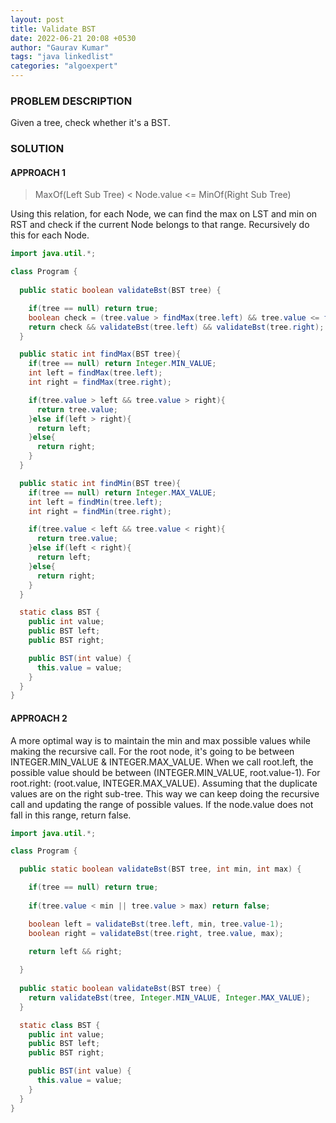 ```yaml
---
layout: post
title: Validate BST
date: 2022-06-21 20:08 +0530
author: "Gaurav Kumar"
tags: "java linkedlist"
categories: "algoexpert"
---
```


### PROBLEM DESCRIPTION

Given a tree, check whether it's a BST.

### SOLUTION

#### APPROACH 1

> MaxOf(Left Sub Tree) < Node.value <= MinOf(Right Sub Tree)

Using this relation, for each Node, we can find the max on LST and min on RST and check if the current Node belongs to that range. Recursively do this for each Node.

```java
import java.util.*;

class Program {
  
  public static boolean validateBst(BST tree) {

    if(tree == null) return true;
    boolean check = (tree.value > findMax(tree.left) && tree.value <= findMin(tree.right));
    return check && validateBst(tree.left) && validateBst(tree.right);
  }

  public static int findMax(BST tree){
    if(tree == null) return Integer.MIN_VALUE;
    int left = findMax(tree.left);
    int right = findMax(tree.right);

    if(tree.value > left && tree.value > right){
      return tree.value;
    }else if(left > right){
      return left;
    }else{
      return right;
    }
  }

  public static int findMin(BST tree){
    if(tree == null) return Integer.MAX_VALUE;
    int left = findMin(tree.left);
    int right = findMin(tree.right);

    if(tree.value < left && tree.value < right){
      return tree.value;
    }else if(left < right){
      return left;
    }else{
      return right;
    }
  }

  static class BST {
    public int value;
    public BST left;
    public BST right;

    public BST(int value) {
      this.value = value;
    }
  }
}
```

#### APPROACH 2

A more optimal way is to maintain the min and max possible values while making the recursive call. For the root node, it's going to be between INTEGER.MIN_VALUE & INTEGER.MAX_VALUE. When we call root.left, the possible value should be between (INTEGER.MIN_VALUE, root.value-1). For root.right: (root.value, INTEGER.MAX_VALUE). Assuming that the duplicate values are on the right sub-tree. This way we can keep doing the recursive call and updating the range of possible values. If the node.value does not fall in this range, return false.

```java
import java.util.*;

class Program {

  public static boolean validateBst(BST tree, int min, int max) {

    if(tree == null) return true;
    
    if(tree.value < min || tree.value > max) return false;

    boolean left = validateBst(tree.left, min, tree.value-1);
    boolean right = validateBst(tree.right, tree.value, max);

    return left && right;
    
  }
  
  public static boolean validateBst(BST tree) {
    return validateBst(tree, Integer.MIN_VALUE, Integer.MAX_VALUE);
  }

  static class BST {
    public int value;
    public BST left;
    public BST right;

    public BST(int value) {
      this.value = value;
    }
  }
}
```
